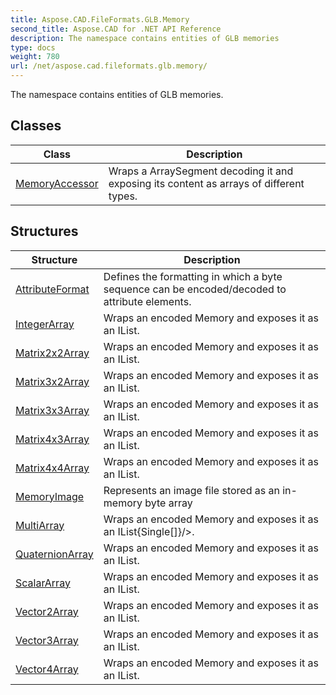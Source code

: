 ```yaml
---
title: Aspose.CAD.FileFormats.GLB.Memory
second_title: Aspose.CAD for .NET API Reference
description: The namespace contains entities of GLB memories
type: docs
weight: 780
url: /net/aspose.cad.fileformats.glb.memory/
---
```

The namespace contains entities of GLB memories.

## Classes

| Class | Description |
| --- | --- |
| [MemoryAccessor](./memoryaccessor/) | Wraps a ArraySegment decoding it and exposing its content as arrays of different types. |
## Structures

| Structure | Description |
| --- | --- |
| [AttributeFormat](./attributeformat/) | Defines the formatting in which a byte sequence can be encoded/decoded to attribute elements. |
| [IntegerArray](./integerarray/) | Wraps an encoded Memory and exposes it as an IList. |
| [Matrix2x2Array](./matrix2x2array/) | Wraps an encoded Memory and exposes it as an IList. |
| [Matrix3x2Array](./matrix3x2array/) | Wraps an encoded Memory and exposes it as an IList. |
| [Matrix3x3Array](./matrix3x3array/) | Wraps an encoded Memory and exposes it as an IList. |
| [Matrix4x3Array](./matrix4x3array/) | Wraps an encoded Memory and exposes it as an IList. |
| [Matrix4x4Array](./matrix4x4array/) | Wraps an encoded Memory and exposes it as an IList. |
| [MemoryImage](./memoryimage/) | Represents an image file stored as an in-memory byte array |
| [MultiArray](./multiarray/) | Wraps an encoded Memory and exposes it as an IList{Single[]}/&gt;. |
| [QuaternionArray](./quaternionarray/) | Wraps an encoded Memory and exposes it as an IList. |
| [ScalarArray](./scalararray/) | Wraps an encoded Memory and exposes it as an IList. |
| [Vector2Array](./vector2array/) | Wraps an encoded Memory and exposes it as an IList. |
| [Vector3Array](./vector3array/) | Wraps an encoded Memory and exposes it as an IList. |
| [Vector4Array](./vector4array/) | Wraps an encoded Memory and exposes it as an IList. |


